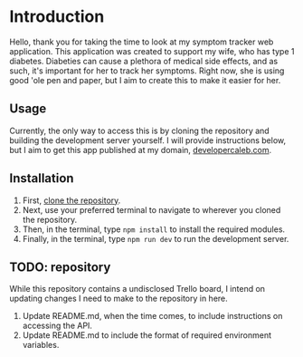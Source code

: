# Introduction

Hello, thank you for taking the time to look at my symptom tracker web application. This application was created to support my wife, who has type 1 diabetes. Diabeties can cause a plethora of medical side effects, and as such, it's important for her to track her symptoms. Right now, she is using good 'ole pen and paper, but I aim to create this to make it easier for her.

## Usage

Currently, the only way to access this is by cloning the repository and building the development server yourself. I will provide instructions below, but I aim to get this app published at my domain, [developercaleb.com](https://developercaleb.com).

## Installation

1. First, [clone the repository](https://github.com/minifiedcode/symptom-tracker.git).
2. Next, use your preferred terminal to navigate to wherever you cloned the repository.
3. Then, in the terminal, type `npm install` to install the required modules.
4. Finally, in the terminal, type `npm run dev` to run the development server.

## TODO: repository

While this repository contains a undisclosed Trello board, I intend on updating changes I need to make to the repository in here.

1. Update README.md, when the time comes, to include instructions on accessing the API.
2. Update README.md to include the format of required environment variables.
